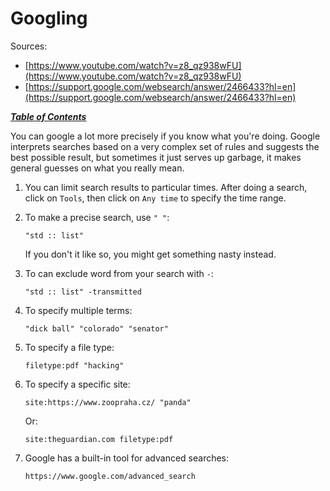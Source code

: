 # Googling

Sources:
- [https://www.youtube.com/watch?v=z8_qz938wFU](https://www.youtube.com/watch?v=z8_qz938wFU)
- [https://support.google.com/websearch/answer/2466433?hl=en](https://support.google.com/websearch/answer/2466433?hl=en)

[***Table of Contents***](/README.md)

You can google a lot more precisely if you know what you're doing. Google
interprets searches based on a very complex set of rules and suggests the best
possible result, but sometimes it just serves up garbage, it makes general
guesses on what you really mean.

1. You can limit search results to particular times. After doing a search,
   click on `Tools`, then click on `Any time` to specify the time range.

1. To make a precise search, use `" "`:
   ```
   "std :: list"
   ```
   If you don't it like so, you might get something nasty instead.

1. To can exclude word from your search with `-`:
   ```
   "std :: list" -transmitted
   ```
1. To specify multiple terms:
   ```
   "dick ball" "colorado" "senator"
   ```
1. To specify a file type:
   ```
   filetype:pdf "hacking"
   ```
1. To specify a specific site:
   ```
   site:https://www.zoopraha.cz/ "panda"
   ```
   Or:
   ```
   site:theguardian.com filetype:pdf
   ```
1. Google has a built-in tool for advanced searches:
   ```
   https://www.google.com/advanced_search
   ```
